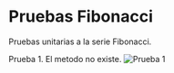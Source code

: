 # Pruebas Fibonacci
Pruebas unitarias a la serie Fibonacci.

Prueba 1. El metodo no existe.
![Prueba 1](https://user-images.githubusercontent.com/85004960/172518065-0c8859b5-891e-4b9c-b2d6-c56df202a8a3.png)
